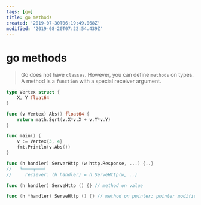 ```yaml
---
tags: [go]
title: go methods
created: '2019-07-30T06:19:49.068Z'
modified: '2019-08-20T07:22:54.439Z'
---
```


# go methods

> Go does not have `classes`. However, you can define `methods` on types.
> A method is a `function` with a special receiver argument. 

```go
type Vertex struct {
	X, Y float64
}

func (v Vertex) Abs() float64 {
	return math.Sqrt(v.X*v.X + v.Y*v.Y)
}

func main() {
	v := Vertex{3, 4}
	fmt.Println(v.Abs())
}
```

```go
func (h handler) ServerHttp (w http.Response, ...) {..}
//   └────┬───┘
//     reciever: (h handler) = h.ServeHttp(w, ..)

func (h handler) ServeHttp () {} // method on value

func (h *handler) ServeHttp () {} // method on pointer; pointer modifies reciever
```
